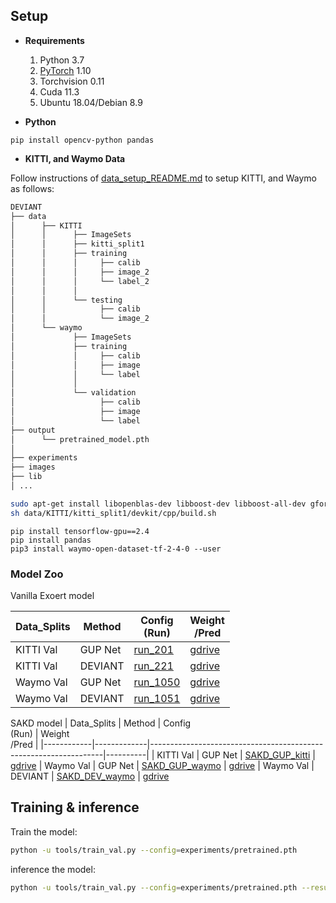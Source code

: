 
## Setup

- **Requirements**

    1. Python 3.7
    2. [PyTorch](http://pytorch.org) 1.10
    3. Torchvision 0.11
    4. Cuda 11.3
    5. Ubuntu 18.04/Debian 8.9


- **Python**

```
pip install opencv-python pandas
```

- **KITTI, and Waymo Data**

Follow instructions of [data_setup_README.md](data/data_setup_README.md) to setup KITTI, and Waymo as follows:

```bash
DEVIANT
├── data
│      ├── KITTI
│      │      ├── ImageSets
│      │      ├── kitti_split1
│      │      ├── training
│      │      │     ├── calib
│      │      │     ├── image_2
│      │      │     └── label_2
│      │      │
│      │      └── testing
│      │            ├── calib
│      │            └── image_2
│      └── waymo
│             ├── ImageSets
│             ├── training
│             │     ├── calib
│             │     ├── image
│             │     └── label
│             │
│             └── validation
│                   ├── calib
│                   ├── image
│                   └── label
├── output
│      └── pretrained_model.pth
│
├── experiments
├── images
├── lib   
│ ...
```



```bash
sudo apt-get install libopenblas-dev libboost-dev libboost-all-dev gfortran
sh data/KITTI/kitti_split1/devkit/cpp/build.sh
```

```
pip install tensorflow-gpu==2.4
pip install pandas
pip3 install waymo-open-dataset-tf-2-4-0 --user
```
### Model Zoo

Vanilla Exoert model

| Data_Splits | Method  | Config<br/>(Run)                                          | Weight<br>/Pred  |
|------------|-------------|------------------------------------------------------------------|----------|
| KITTI Val  |   GUP Net   | [run_201](experiments/config_run_201_a100_v0_1.yaml) | [gdrive](https://drive.google.com/file/d/17qezmIjckRSAva1fNnYBmgR9LaY-dPnp/view?usp=sharing) 
| KITTI Val  |   DEVIANT   | [run_221](experiments/run_221.yaml)                  | [gdrive](https://drive.google.com/file/d/1CBJf8keOutXVSAiu9Fj7XQPQftNYC1qv/view?usp=sharing)
| Waymo Val  |   GUP Net   | [run_1050](experiments/run_1050.yaml)                | [gdrive](https://drive.google.com/file/d/1wuTTuZrFVsEv4ttQ0r3X_s8D3OjYE84E/view?usp=sharing)     
| Waymo Val  |   DEVIANT   | [run_1051](experiments/run_1051.yaml)                | [gdrive](https://drive.google.com/file/d/1ixCVS85yVU9k6kuHrcYw_qJoy9Z4d0FD/view?usp=sharing)     


SAKD model
| Data_Splits | Method  | Config<br/>(Run)                                          | Weight<br>/Pred  |
|------------|-------------|------------------------------------------------------------------|----------|
| KITTI Val  |   GUP Net   | [SAKD_GUP_kitti](experiments/gup_resnet18.yaml)                       | [gdrive](https://drive.google.com/file/d/1bmzKGFePXSA_DH6ZnuUSQminQVC09pFE/view?usp=drive_link) 
| Waymo Val  |   GUP Net   | [SAKD_GUP_waymo](experiments/gup_resnet18_waymo.yaml)                | [gdrive](https://drive.google.com/file/d/1VJQ7tKW_HdpfR7adqWS6PzM8gnIn9zmP/view?usp=drive_link)
| Waymo Val  |   DEVIANT   | [SAKD_DEV_waymo](experiments/dev_resnet18_waymo.yaml)                | [gdrive](https://drive.google.com/file/d/1u6EZpOypW217YXYQzgo-88V1XF_zonQZ/view?usp=drive_link)     
## Training & inference

Train the model:

```bash
python -u tools/train_val.py --config=experiments/pretrained.pth
```
inference the model:

```bash
python -u tools/train_val.py --config=experiments/pretrained.pth --resume_model output/'config'/checkpoints/checkpoint_epoch_30.pth -e
```
